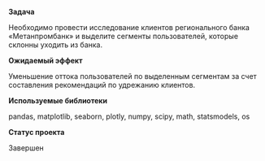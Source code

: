 **Задача**

Необходимо провести исследование клиентов регионального банка «Метанпромбанк» и выделите сегменты пользователей, которые склонны уходить из банка.

**Ожидаемый эффект**

Уменьшение оттока пользователей по выделенным сегментам за счет составления рекомендаций по удрежанию клиентов.

**Используемые библиотеки**

pandas, matplotlib, seaborn, plotly, numpy, scipy, math, statsmodels, os

**Статус проекта**

Завершен
